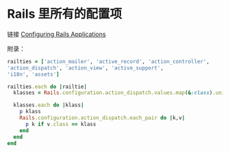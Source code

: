 # Rails 里所有的配置项

链接 [Configuring Rails Applications](http://edgeguides.rubyonrails.org/configuring.html)

附录：

```ruby
railties = ['action_mailer', 'active_record', 'action_controller',
'action_dispatch', 'action_view', 'active_support',
'i18n', 'assets']

railties.each do |railtie|
  klasses = Rails.configuration.action_dispatch.values.map(&:class).uniq

  klasses.each do |klass|
    p klass
    Rails.configuration.action_dispatch.each_pair do |k,v|
      p k if v.class == klass
    end
  end
end
```
